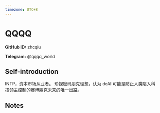 ```yaml
---
timezone: UTC+8
---
```


# QQQQ

**GitHub ID:** zhcqiu

**Telegram:** @qqqq_world

## Self-introduction

INTP，资本市场从业者。
珍视密码朋克理想，认为 deAI 可能是防止人类陷入科技领主控制的赛博朋克未来的唯一出路。

## Notes

<!-- Content_START -->

<!-- Content_END -->

